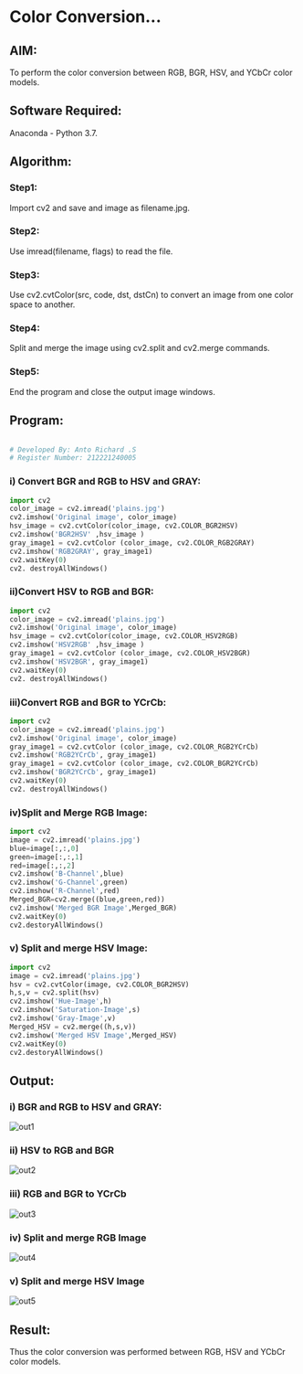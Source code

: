 # Color Conversion...

## AIM:

To perform the color conversion between RGB, BGR, HSV, and YCbCr color models.

## Software Required:

Anaconda - Python 3.7.

## Algorithm:

### Step1:

Import cv2 and save and image as filename.jpg.

### Step2:

Use imread(filename, flags) to read the file.

### Step3:

Use cv2.cvtColor(src, code, dst, dstCn) to convert an image from one color space to another.

### Step4:

Split and merge the image using cv2.split and cv2.merge commands.

### Step5:

End the program and close the output image windows.


## Program:

```python

# Developed By: Anto Richard .S
# Register Number: 212221240005

```

### i) Convert BGR and RGB to HSV and GRAY:

```python
import cv2
color_image = cv2.imread('plains.jpg')
cv2.imshow('Original image', color_image)
hsv_image = cv2.cvtColor(color_image, cv2.COLOR_BGR2HSV)
cv2.imshow('BGR2HSV' ,hsv_image )
gray_image1 = cv2.cvtColor (color_image, cv2.COLOR_RGB2GRAY)
cv2.imshow('RGB2GRAY', gray_image1)
cv2.waitKey(0)
cv2. destroyAllWindows()
```

### ii)Convert HSV to RGB and BGR:

```python
import cv2
color_image = cv2.imread('plains.jpg')
cv2.imshow('Original image', color_image)
hsv_image = cv2.cvtColor(color_image, cv2.COLOR_HSV2RGB)
cv2.imshow('HSV2RGB' ,hsv_image )
gray_image1 = cv2.cvtColor (color_image, cv2.COLOR_HSV2BGR)
cv2.imshow('HSV2BGR', gray_image1)
cv2.waitKey(0)
cv2. destroyAllWindows()
```

### iii)Convert RGB and BGR to YCrCb:

```python
import cv2
color_image = cv2.imread('plains.jpg')
cv2.imshow('Original image', color_image)
gray_image1 = cv2.cvtColor (color_image, cv2.COLOR_RGB2YCrCb)
cv2.imshow('RGB2YCrCb', gray_image1)
gray_image1 = cv2.cvtColor (color_image, cv2.COLOR_BGR2YCrCb)
cv2.imshow('BGR2YCrCb', gray_image1)
cv2.waitKey(0)
cv2. destroyAllWindows()
```

### iv)Split and Merge RGB Image:

```python
import cv2
image = cv2.imread('plains.jpg')
blue=image[:,:,0]
green=image[:,:,1]
red=image[:,:,2]
cv2.imshow('B-Channel',blue)
cv2.imshow('G-Channel',green)
cv2.imshow('R-Channel',red)
Merged_BGR=cv2.merge((blue,green,red))
cv2.imshow('Merged BGR Image',Merged_BGR)
cv2.waitKey(0)
cv2.destoryAllWindows()
```

### v) Split and merge HSV Image:

```python
import cv2
image = cv2.imread('plains.jpg')
hsv = cv2.cvtColor(image, cv2.COLOR_BGR2HSV)
h,s,v = cv2.split(hsv)
cv2.imshow('Hue-Image',h)
cv2.imshow('Saturation-Image',s)
cv2.imshow('Gray-Image',v)
Merged_HSV = cv2.merge((h,s,v))
cv2.imshow('Merged HSV Image',Merged_HSV)
cv2.waitKey(0)
cv2.destoryAllWindows()
```


## Output:
### i) BGR and RGB to HSV and GRAY:

![out1](https://user-images.githubusercontent.com/93427534/227844084-90092d16-aaa2-49d8-ade0-07cc3f17dd80.png)

### ii) HSV to RGB and BGR

![out2](https://user-images.githubusercontent.com/93427534/227844150-1a1f87dd-a993-43df-a7bf-d0cecf929fda.png)

### iii) RGB and BGR to YCrCb

![out3](https://user-images.githubusercontent.com/93427534/227844161-d3c9ffda-99dc-4f16-9ea6-18b9b429d011.png)

### iv) Split and merge RGB Image

![out4](https://user-images.githubusercontent.com/93427534/227844177-761bdf87-e530-454b-a6e4-194b1e81d178.png)

### v) Split and merge HSV Image

![out5](https://user-images.githubusercontent.com/93427534/227844183-eeca92da-19b3-4c18-9826-459e7a354768.png)


## Result:

Thus the color conversion was performed between RGB, HSV and YCbCr color models.


